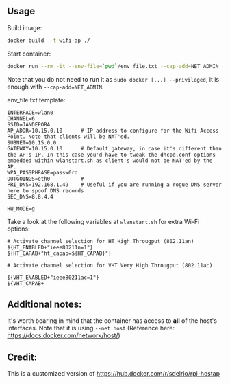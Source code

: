 

## Usage

Build image:
```bash
docker build  -t wifi-ap ./
```

Start container:
```bash
docker run --rm -it --env-file=`pwd`/env_file.txt --cap-add=NET_ADMIN --net host wifi-ap
```
Note that you do not need to run it as ```sudo docker [...] --privileged```, it is enough with ```--cap-add=NET_ADMIN```.

env_file.txt template:

```
INTERFACE=wlan0
CHANNEL=6
SSID=JANDEPORA
AP_ADDR=10.15.0.10		# IP address to configure for the Wifi Access Point. Note that clients will be NAT'ed.
SUBNET=10.15.0.0
GATEWAY=10.15.0.10		# Default gateway, in case it's different than the AP's IP. In this case you'd have to tweak the dhcpd.conf options embedded within wlanstart.sh as client's would not be NAT'ed by the AP.
WPA_PASSPHRASE=passw0rd
OUTGOINGS=eth0			# 
PRI_DNS=192.168.1.49	# Useful if you are running a rogue DNS server here to spoof DNS records
SEC_DNS=8.8.4.4

HW_MODE=g
```

Take a look at the following variables at ```wlanstart.sh``` for extra Wi-Fi options:

```
# Activate channel selection for HT High Througput (802.11an)
${HT_ENABLED+"ieee80211n=1"}
${HT_CAPAB+"ht_capab=${HT_CAPAB}"}

# Activate channel selection for VHT Very High Througput (802.11ac)

${VHT_ENABLED+"ieee80211ac=1"}
${VHT_CAPAB+
```

## Additional notes:

It's worth bearing in mind that the container has access to **all** of the host's interfaces. Note that it is using ```--net host``` (Reference here: https://docs.docker.com/network/host/)

## Credit:

This is a customized version of https://hub.docker.com/r/sdelrio/rpi-hostap